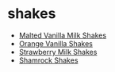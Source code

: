 # shakes

 * [Malted Vanilla Milk Shakes](../../index/m/malted-vanilla-milk-shakes-352630.json)
 * [Orange Vanilla Shakes](../../index/o/orange-vanilla-shakes-235048.json)
 * [Strawberry Milk Shakes](../../index/s/strawberry-milk-shakes-238532.json)
 * [Shamrock Shakes](../../index/s/shamrock-shakes.json)
